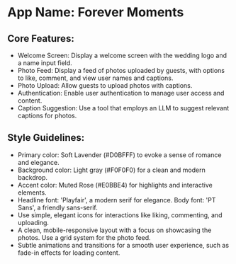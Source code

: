 # **App Name**: Forever Moments

## Core Features:

- Welcome Screen: Display a welcome screen with the wedding logo and a name input field.
- Photo Feed: Display a feed of photos uploaded by guests, with options to like, comment, and view user names and captions.
- Photo Upload: Allow guests to upload photos with captions.
- Authentication: Enable user authentication to manage user access and content.
- Caption Suggestion: Use a tool that employs an LLM to suggest relevant captions for photos.

## Style Guidelines:

- Primary color: Soft Lavender (#D0BFFF) to evoke a sense of romance and elegance.
- Background color: Light gray (#F0F0F0) for a clean and modern backdrop.
- Accent color: Muted Rose (#E0BBE4) for highlights and interactive elements.
- Headline font: 'Playfair', a modern serif for elegance. Body font: 'PT Sans', a friendly sans-serif.
- Use simple, elegant icons for interactions like liking, commenting, and uploading.
- A clean, mobile-responsive layout with a focus on showcasing the photos. Use a grid system for the photo feed.
- Subtle animations and transitions for a smooth user experience, such as fade-in effects for loading content.